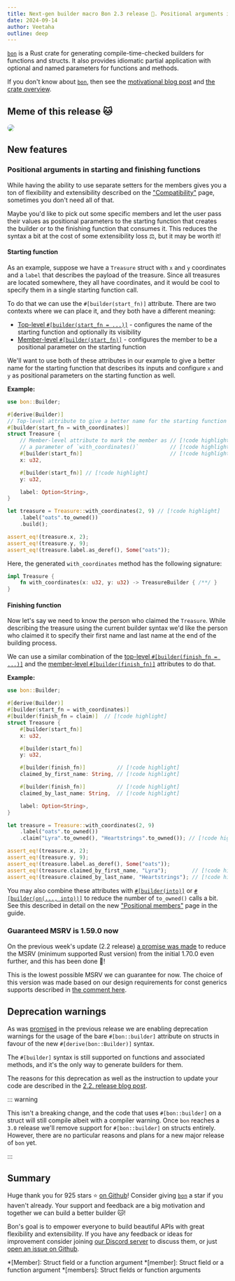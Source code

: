 ```yaml
---
title: Next-gen builder macro Bon 2.3 release 🎉. Positional arguments in starting and finishing functions 🚀
date: 2024-09-14
author: Veetaha
outline: deep
---
```


[`bon`] is a Rust crate for generating compile-time-checked builders for functions and structs. It also provides idiomatic partial application with optional and named parameters for functions and methods.

If you don't know about [`bon`], then see the [motivational blog post](./how-to-do-named-function-arguments-in-rust) and [the crate overview](../guide/overview).

## Meme of this release 🐱

<img
    src="https://github.com/user-attachments/assets/f9657e2b-1e64-4023-b239-3acc0cead350"
    data-zoomable
    style="border-radius: 15px"
/>


## New features

### Positional arguments in starting and finishing functions

While having the ability to use separate setters for the members gives you a ton of flexibility and extensibility described on the ["Compatibility"](../guide/compatibility) page, sometimes you don't need all of that.

Maybe you'd like to pick out some specific members and let the user pass their values as positional parameters to the starting function that creates the builder or to the finishing function that consumes it. This reduces the syntax a bit at the cost of some extensibility loss ⚖️, but it may be worth it!

#### Starting function

As an example, suppose we have a `Treasure` struct with `x` and `y` coordinates and a `label` that describes the payload of the treasure. Since all treasures are located somewhere, they all have coordinates, and it would be cool to specify them in a single starting function call.

To do that we can use the `#[builder(start_fn)]` attribute. There are two contexts where we can place it, and they both have a different meaning:

- [Top-level `#[builder(start_fn = ...)]`](../reference/builder#start-fn) - configures the name of the starting function and optionally its visibility
- [Member-level `#[builder(start_fn)]`](../reference/builder#start-fn-1) - configures the member to be a positional parameter on the starting function

We'll want to use both of these attributes in our example to give a better name for the starting function that describes its inputs and configure `x` and `y` as positional parameters on the starting function as well.

**Example:**

```rust
use bon::Builder;

#[derive(Builder)]
// Top-level attribute to give a better name for the starting function // [!code highlight]
#[builder(start_fn = with_coordinates)]                                // [!code highlight]
struct Treasure {
    // Member-level attribute to mark the member as // [!code highlight]
    // a parameter of `with_coordinates()`          // [!code highlight]
    #[builder(start_fn)]                            // [!code highlight]
    x: u32,

    #[builder(start_fn)] // [!code highlight]
    y: u32,

    label: Option<String>,
}

let treasure = Treasure::with_coordinates(2, 9) // [!code highlight]
    .label("oats".to_owned())
    .build();

assert_eq!(treasure.x, 2);
assert_eq!(treasure.y, 9);
assert_eq!(treasure.label.as_deref(), Some("oats"));
```

Here, the generated `with_coordinates` method has the following signature:

```rust ignore
impl Treasure {
    fn with_coordinates(x: u32, y: u32) -> TreasureBuilder { /**/ }
}
```

#### Finishing function

Now let's say we need to know the person who claimed the `Treasure`. While describing the treasure using the current builder syntax we'd like the person who claimed it to specify their first name and last name at the end of the building process.

We can use a similar combination of the [top-level `#[builder(finish_fn = ...)]`](../reference/builder#finish-fn) and the [member-level `#[builder(finish_fn)]`](../reference/builder#finish-fn-1) attributes to do that.

**Example:**

```rust
use bon::Builder;

#[derive(Builder)]
#[builder(start_fn = with_coordinates)]
#[builder(finish_fn = claim)]  // [!code highlight]
struct Treasure {
    #[builder(start_fn)]
    x: u32,

    #[builder(start_fn)]
    y: u32,

    #[builder(finish_fn)]          // [!code highlight]
    claimed_by_first_name: String, // [!code highlight]

    #[builder(finish_fn)]          // [!code highlight]
    claimed_by_last_name: String,  // [!code highlight]

    label: Option<String>,
}

let treasure = Treasure::with_coordinates(2, 9)
    .label("oats".to_owned())
    .claim("Lyra".to_owned(), "Heartstrings".to_owned()); // [!code highlight]

assert_eq!(treasure.x, 2);
assert_eq!(treasure.y, 9);
assert_eq!(treasure.label.as_deref(), Some("oats"));
assert_eq!(treasure.claimed_by_first_name, "Lyra");        // [!code highlight]
assert_eq!(treasure.claimed_by_last_name, "Heartstrings"); // [!code highlight]
```

You may also combine these attributes with [`#[builder(into)]`](../reference/builder#into) or [`#[builder(on(..., into))]`](../reference/builder#into) to reduce the number of `to_owned()` calls a bit. See this described in detail on the new ["Positional members"](../guide/positional-members#into-conversions) page in the guide.

### Guaranteed MSRV is 1.59.0 now

On the previous week's update (2.2 release) [a promise was made](./bon-builder-v2-2-release#guaranteed-msrv) to reduce the MSRV (minimum supported Rust version) from the initial 1.70.0 even further, and this has been done 🎉!

This is the lowest possible MSRV we can guarantee for now. The choice of this version was made based on our design requirements for const generics supports described in [the comment here](https://github.com/elastio/bon/blob/3217b4b0349f03f0b2a5853310f420c5b8b005a7/bon/Cargo.toml#L21-L28).


## Deprecation warnings

As was [promised](./bon-builder-v2-2-release#derive-builder-syntax-for-structs) in the previous release we are enabling deprecation warnings for the usage of the bare `#[bon::builder]` attribute on structs in favour of the new `#[derive(bon::Builder)]` syntax.

The `#[builder]` syntax is still supported on functions and associated methods, and it's the only way to generate builders for them.

The reasons for this deprecation as well as the instruction to update your code are described in the [2.2. release blog post](./bon-builder-v2-2-release#derive-builder-syntax-for-structs).


::: warning

This isn't a breaking change, and the code that uses `#[bon::builder]` on a struct will still compile albeit with a compiler warning. Once `bon` reaches a `3.0` release we'll remove support for `#[bon::builder]` on structs entirely. However, there are no particular reasons and plans for a new major release of `bon` yet.

:::

## Summary

Huge thank you for 925 stars ⭐ [on Github](https://github.com/elastio/bon)! Consider giving [`bon`] a star if you haven't already. Your support and feedback are a big motivation and together we can build a better builder 🐱!

Bon's goal is to empower everyone to build beautiful APIs with great flexibility and extensibility. If you have any feedback or ideas for improvement consider joining [our Discord server](https://discord.gg/QcBYSamw4c) to discuss them, or just [open an issue on Github](https://github.com/elastio/bon/issues).


<!--
::: tip

You can leave comments for this post on the platform of your choice:
- [Reddit](https://www.reddit.com/r/rust/comments/1fc0ai7/media_nextgen_builder_macro_bon_22_release_derive/)
- [X (Twitter)](https://x.com/veetaha/status/1832804375154065432)

:::
-->

[`bon`]: https://github.com/elastio/bon

*[Member]: Struct field or a function argument
*[member]: Struct field or a function argument
*[members]: Struct fields or function arguments
